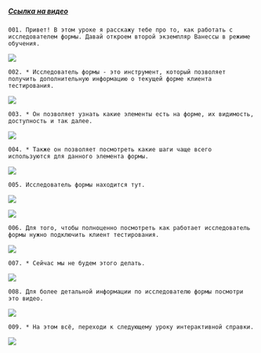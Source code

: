 ﻿##### [Ссылка на видео](https://youtu.be/rS7CsqxgKnE)

	001. Привет! В этом уроке я расскажу тебе про то, как работать с исследователем формы. Давай откроем второй экземпляр Ванессы в режиме обучения.

![](https://vanessa-files.do.bit-erp.ru/Doc/1.2.040.1/MD/Глава05/images/000_КакРаботаетИсследовательФормы.png)

	002. * Исследователь формы - это инструмент, который позволяет получить дополнительную информацию о текущей форме клиента тестирования.

![](https://vanessa-files.do.bit-erp.ru/Doc/1.2.040.1/MD/Глава05/images/001_КакРаботаетИсследовательФормы.png)

	003. * Он позволяет узнать какие элементы есть на форме, их видимость, доступность и так далее.

![](https://vanessa-files.do.bit-erp.ru/Doc/1.2.040.1/MD/Глава05/images/002_КакРаботаетИсследовательФормы.png)

	004. * Также он позволяет посмотреть какие шаги чаще всего используются для данного элемента формы.

![](https://vanessa-files.do.bit-erp.ru/Doc/1.2.040.1/MD/Глава05/images/003_КакРаботаетИсследовательФормы.png)

	005. Исследователь формы находится тут.

![](https://vanessa-files.do.bit-erp.ru/Doc/1.2.040.1/MD/Глава05/images/007_КакРаботаетИсследовательФормы.png)



![](https://vanessa-files.do.bit-erp.ru/Doc/1.2.040.1/MD/Глава05/images/016_КакРаботаетИсследовательФормы.png)

	006. Для того, чтобы полноценно посмотреть как работает исследователь формы нужно подключить клиент тестирования.

![](https://vanessa-files.do.bit-erp.ru/Doc/1.2.040.1/MD/Глава05/images/024_КакРаботаетИсследовательФормы.png)

	007. * Сейчас мы не будем этого делать.

![](https://vanessa-files.do.bit-erp.ru/Doc/1.2.040.1/MD/Глава05/images/025_КакРаботаетИсследовательФормы.png)

	008. Для более детальной информации по исследователю формы посмотри это видео.

![](https://vanessa-files.do.bit-erp.ru/Doc/1.2.040.1/MD/Глава05/images/026_КакРаботаетИсследовательФормы.png)

	009. * На этом всё, переходи к следующему уроку интерактивной справки.

![](https://vanessa-files.do.bit-erp.ru/Doc/1.2.040.1/MD/Глава05/images/027_КакРаботаетИсследовательФормы.png)
